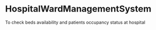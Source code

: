 # HospitalWardManagementSystem
To check beds availability and patients occupancy status at hospital
